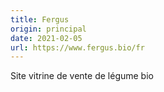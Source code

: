 ```yaml
---
title: Fergus
origin: principal
date: 2021-02-05
url: https://www.fergus.bio/fr
---
```


Site vitrine de vente de légume bio

<!--more-->
